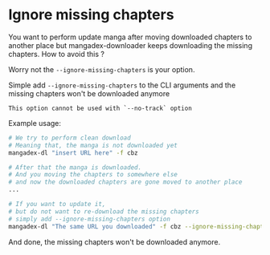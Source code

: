 # Ignore missing chapters

You want to perform update manga after moving downloaded chapters 
to another place but mangadex-downloader keeps downloading the missing chapters. 
How to avoid this ?

Worry not the `--ignore-missing-chapters` is your option.

Simple add `--ignore-missing-chapters` to the CLI arguments and the missing chapters
won't be downloaded anymore

```{warning}
This option cannot be used with `--no-track` option
```

Example usage:

```sh
# We try to perform clean download
# Meaning that, the manga is not downloaded yet
mangadex-dl "insert URL here" -f cbz 

# After that the manga is downloaded.
# And you moving the chapters to somewhere else
# and now the downloaded chapters are gone moved to another place
...

# If you want to update it,
# but do not want to re-download the missing chapters
# simply add --ignore-missing-chapters option
mangadex-dl "The same URL you downloaded" -f cbz --ignore-missing-chapters
```

And done, the missing chapters won't be downloaded anymore.
